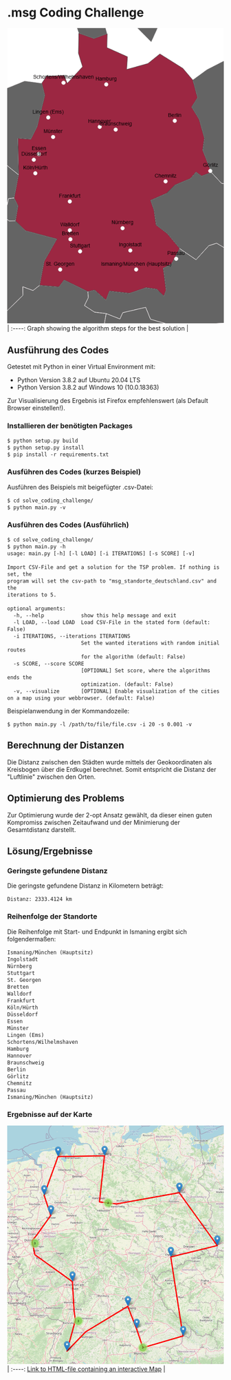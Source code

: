 # .msg Coding Challenge

![Graph](solve_coding_challenge/docs/graph.gif) |
:----:
Graph showing the algorithm steps for the best solution |

## Ausführung des Codes
Getestet mit Python in einer Virtual Environment mit:
* Python Version 3.8.2 auf Ubuntu 20.04 LTS
* Python Version 3.8.2 auf Windows 10 (10.0.18363)

Zur Visualisierung des Ergebnis ist Firefox empfehlenswert (als Default Browser einstellen!).

### Installieren der benötigten Packages
```script
$ python setup.py build
$ python setup.py install
$ pip install -r requirements.txt
```
### Ausführen des Codes (kurzes Beispiel)
Ausführen des Beispiels mit beigefügter .csv-Datei:
```script
$ cd solve_coding_challenge/
$ python main.py -v
```
### Ausführen des Codes (Ausführlich)
```script
$ cd solve_coding_challenge/
$ python main.py -h
usage: main.py [-h] [-l LOAD] [-i ITERATIONS] [-s SCORE] [-v]

Import CSV-File and get a solution for the TSP problem. If nothing is set, the
program will set the csv-path to "msg_standorte_deutschland.csv" and the
iterations to 5.

optional arguments:
  -h, --help            show this help message and exit
  -l LOAD, --load LOAD  Load CSV-File in the stated form (default: False)
  -i ITERATIONS, --iterations ITERATIONS
                        Set the wanted iterations with random initial routes
                        for the algorithm (default: False)
  -s SCORE, --score SCORE
                        [OPTIONAL] Set score, where the algorithms ends the
                        optimization. (default: False)
  -v, --visualize       [OPTIONAL] Enable visualization of the cities on a map using your webbrowser. (default: False)
```
Beispielanwendung in der Kommandozeile:
```script
$ python main.py -l /path/to/file/file.csv -i 20 -s 0.001 -v
```

## Berechnung der Distanzen
Die Distanz zwischen den Städten wurde mittels der Geokoordinaten als Kreisbogen über 
die Erdkugel berechnet. Somit entspricht die Distanz der "Luftlinie" zwischen den Orten.

## Optimierung des Problems
Zur Optimierung wurde der 2-opt Ansatz gewählt, da dieser einen guten Kompromiss zwischen 
Zeitaufwand und der Minimierung der Gesamtdistanz darstellt.
 


## Lösung/Ergebnisse

### Geringste gefundene Distanz
Die geringste gefundene Distanz in Kilometern beträgt:
 ```script
Distanz: 2333.4124 km
 ```

### Reihenfolge der Standorte
Die Reihenfolge mit Start- und Endpunkt in Ismaning ergibt sich folgendermaßen:

```script
Ismaning/München (Hauptsitz)
Ingolstadt
Nürnberg
Stuttgart
St. Georgen
Bretten
Walldorf
Frankfurt
Köln/Hürth
Düsseldorf
Essen
Münster
Lingen (Ems)
Schortens/Wilhelmshaven
Hamburg
Hannover
Braunschweig
Berlin
Görlitz
Chemnitz
Passau
Ismaning/München (Hauptsitz)
```
### Ergebnisse auf der Karte
![Map showing the resulting route to cities](solve_coding_challenge/docs/result_map.png) |
:----:
[Link to HTML-file containing an interactive Map](solve_coding_challenge/docs/map.html) |


